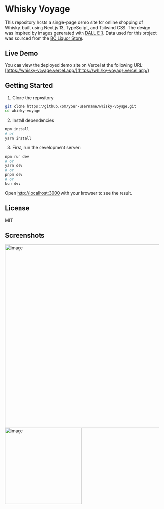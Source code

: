 # Whisky Voyage

This repository hosts a single-page demo site for online shopping of Whisky, built using Next.js 13, TypeScript, and Tailwind CSS. The design was inspired by images generated with [DALL E 3](https://openai.com/dall-e-3). Data used for this project was sourced from the [BC Liquor Store](https://www.bcliquorstores.com/).

## Live Demo

You can view the deployed demo site on Vercel at the following URL:
[https://whisky-voyage.vercel.app/](https://whisky-voyage.vercel.app/)


## Getting Started

1. Clone the repository

```bash
git clone https://github.com/your-username/whisky-voyage.git
cd whisky-voyage
```

2. Install dependencies
```bash
npm install
# or
yarn install
```

3. First, run the development server:

```bash
npm run dev
# or
yarn dev
# or
pnpm dev
# or
bun dev
```

Open [http://localhost:3000](http://localhost:3000) with your browser to see the result.


## License
MIT

## Screenshots
<img width="600" alt="image" src="https://github.com/uskayyyyy/whisky/assets/99148565/d0415b4a-7a80-4228-8963-af3202c28290">
<br>
<img width="250" alt="image" src="https://github.com/uskayyyyy/whisky/assets/99148565/a8cb2601-6585-47b2-970a-a20ead0b5091">